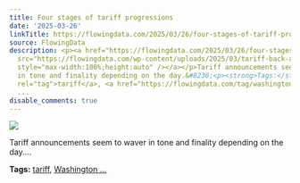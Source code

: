 ```yaml
---
title: Four stages of tariff progressions
date: '2025-03-26'
linkTitle: https://flowingdata.com/2025/03/26/four-stages-of-tariff-progressions/
source: FlowingData
description: <p><a href="https://flowingdata.com/2025/03/26/four-stages-of-tariff-progressions/"><img
  src="https://flowingdata.com/wp-content/uploads/2025/03/tariff-back-and-forth-750x644.png"
  style="max-width:100%;height:auto" /></a></p>Tariff announcements seem to waver
  in tone and finality depending on the day.&#8230;<p><strong>Tags:</strong> <a href="https://flowingdata.com/tag/tariff/"
  rel="tag">tariff</a>, <a href="https://flowingdata.com/tag/washington-post/" rel="tag">Washington
  ...
disable_comments: true
---
```

<p><a href="https://flowingdata.com/2025/03/26/four-stages-of-tariff-progressions/"><img src="https://flowingdata.com/wp-content/uploads/2025/03/tariff-back-and-forth-750x644.png" style="max-width:100%;height:auto" /></a></p>Tariff announcements seem to waver in tone and finality depending on the day.&#8230;<p><strong>Tags:</strong> <a href="https://flowingdata.com/tag/tariff/" rel="tag">tariff</a>, <a href="https://flowingdata.com/tag/washington-post/" rel="tag">Washington ...